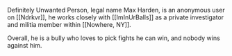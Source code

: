 Definitely Unwanted Person, legal name Max Harden, is an anonymous user on [[Ndrkvr]], he works closely with [[ImInUrBalls]] as a private investigator and militia member within [[Nowhere, NY]].

Overall, he is a bully who loves to pick fights he can win, and nobody wins against him.